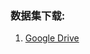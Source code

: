 ### 数据集下载:
  1. [Google Drive](https://drive.google.com/file/d/1eUH_uEJ1pPS_7JeEOvq33XeU7syB-pia/view?usp=share_link)<br />